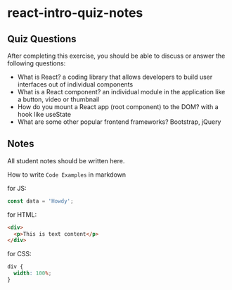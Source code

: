 # react-intro-quiz-notes

## Quiz Questions

After completing this exercise, you should be able to discuss or answer the following questions:

- What is React?
  a coding library that allows developers to build user interfaces out of individual components
- What is a React component?
  an individual module in the application like a button, video or thumbnail
- How do you mount a React app (root component) to the DOM?
  with a hook like useState
- What are some other popular frontend frameworks?
  Bootstrap, jQuery

## Notes

All student notes should be written here.

How to write `Code Examples` in markdown

for JS:

```javascript
const data = 'Howdy';
```

for HTML:

```html
<div>
  <p>This is text content</p>
</div>
```

for CSS:

```css
div {
  width: 100%;
}
```
